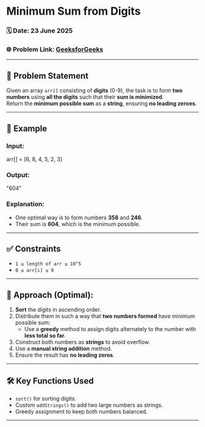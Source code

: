 # Minimum Sum from Digits

### 🗓️ Date: 23 June 2025  
### 🌐 Problem Link: [GeeksforGeeks](https://www.geeksforgeeks.org/problems/minimum-sum4058/1)

---

## 🧩 Problem Statement

Given an array `arr[]` consisting of **digits** (0-9), the task is to form **two numbers** using **all the digits** such that their **sum is minimized**.  
Return the **minimum possible sum** as a **string**, ensuring **no leading zeroes**.

---

## 🧪 Example

### Input:
arr[] = [6, 8, 4, 5, 2, 3]


### Output:
"604"


### Explanation:
- One optimal way is to form numbers **358** and **246**.
- Their sum is **604**, which is the minimum possible.

---

## ✅ Constraints

- `1 ≤ length of arr ≤ 10^5`
- `0 ≤ arr[i] ≤ 9`

---

## 🧠 Approach (Optimal):

1. **Sort** the digits in ascending order.
2. Distribute them in such a way that **two numbers formed** have minimum possible sum:
   - Use a **greedy** method to assign digits alternately to the number with **less total so far**.
3. Construct both numbers as **strings** to avoid overflow.
4. Use a **manual string addition** method.
5. Ensure the result has **no leading zeros**.

---

## 🛠️ Key Functions Used

- `sort()` for sorting digits.
- Custom `addStrings()` to add two large numbers as strings.
- Greedy assignment to keep both numbers balanced.

---

